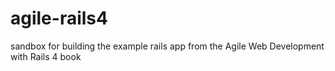 agile-rails4
============

sandbox for building the example rails app from the Agile Web Development with Rails 4 book
